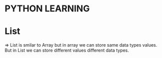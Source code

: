 # PYTHON LEARNING

# List 
=> List is smilar to Array but in array we can store same data types values.
But in List we can store different values different data types.

